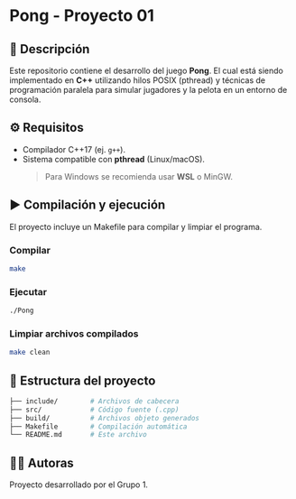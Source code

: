 # Pong - Proyecto 01

## 📌 Descripción
Este repositorio contiene el desarrollo del juego **Pong**.
El cual está siendo implementado en **C++** utilizando hilos POSIX (pthread) y técnicas de programación paralela para simular jugadores y la pelota en un entorno de consola.

## ⚙️ Requisitos
- Compilador C++17 (ej. `g++`).
- Sistema compatible con **pthread** (Linux/macOS).  
  > Para Windows se recomienda usar **WSL** o MinGW.

## ▶️ Compilación y ejecución
El proyecto incluye un Makefile para compilar y limpiar el programa.

### Compilar
```bash
make
````

### Ejecutar
```bash
./Pong
````
### Limpiar archivos compilados
```bash
make clean
````

## 📂 Estructura del proyecto
```bash
├── include/        # Archivos de cabecera
├── src/            # Código fuente (.cpp)
├── build/          # Archivos objeto generados
├── Makefile        # Compilación automática
└── README.md       # Este archivo
````

## 👩‍💻 Autoras
Proyecto desarrollado por el Grupo 1.




